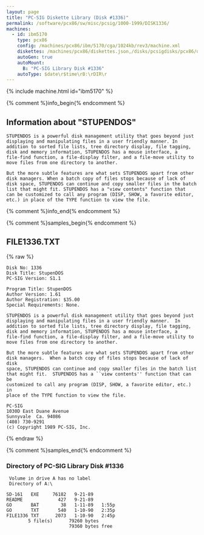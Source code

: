 ```yaml
---
layout: page
title: "PC-SIG Diskette Library (Disk #1336)"
permalink: /software/pcx86/sw/misc/pcsig/1000-1999/DISK1336/
machines:
  - id: ibm5170
    type: pcx86
    config: /machines/pcx86/ibm/5170/cga/1024kb/rev3/machine.xml
    diskettes: /machines/pcx86/diskettes.json,/disks/pcsigdisks/pcx86/diskettes.json
    autoGen: true
    autoMount:
      B: "PC-SIG Library Disk #1336"
    autoType: $date\r$time\rB:\rDIR\r
---
```


{% include machine.html id="ibm5170" %}

{% comment %}info_begin{% endcomment %}

## Information about "STUPENDOS"

    STUPENDOS is a powerful disk management utility that goes beyond just
    displaying and manipulating files in a user friendly manner. In
    addition to sorted file lists, tree directory display, file tagging,
    disk and memory information, STUPENDOS has a mouse interface, a
    file-find function, a file-display filter, and a file-move utility to
    move files from one directory to another.
    
    But the more subtle features are what sets STUPENDOS apart from other
    disk managers. When a batch copy of files stops because of lack of
    disk space, STUPENDOS can continue and copy smaller files in the batch
    list that might fit. STUPENDOS has a "view contents" function that
    can be customized to call any program (DISP, SHOW, a favorite editor,
    etc.) in place of the TYPE function to view the file.
{% comment %}info_end{% endcomment %}

{% comment %}samples_begin{% endcomment %}

## FILE1336.TXT

{% raw %}
```
Disk No: 1336                                                           
Disk Title: StupenDOS                                                   
PC-SIG Version: S1.1                                                    
                                                                        
Program Title: StupenDOS                                                
Author Version: 1.61                                                    
Author Registration: $35.00                                             
Special Requirements: None.                                             
                                                                        
STUPENDOS is a powerful disk management utility that goes beyond just   
displaying and manipulating files in a user friendly manner.  In        
addition to sorted file lists, tree directory display, file tagging,    
disk and memory information, STUPENDOS has a mouse interface, a         
file-find function, a file-display filter, and a file-move utility to   
move files from one directory to another.                               
                                                                        
But the more subtle features are what sets STUPENDOS apart from other   
disk managers.  When a batch copy of files stops because of lack of disk
space, STUPENDOS can continue and copy smaller files in the batch list  
that might fit.  STUPENDOS has a ``view contents'' function that can be 
customized to call any program (DISP, SHOW, a favorite editor, etc.) in 
place of the TYPE function to view the file.                            
                                                                        
PC-SIG                                                                  
1030D East Duane Avenue                                                 
Sunnyvale  Ca. 94086                                                    
(408) 730-9291                                                          
(c) Copyright 1989 PC-SIG, Inc.                                         
```
{% endraw %}

{% comment %}samples_end{% endcomment %}

### Directory of PC-SIG Library Disk #1336

     Volume in drive A has no label
     Directory of A:\

    SD-161   EXE     76182   9-21-89
    README             427   9-21-89
    GO       BAT        38   1-11-89   1:55p
    GO       TXT       540   1-10-90   2:35p
    FILE1336 TXT      2073   1-10-90   2:45p
            5 file(s)      79260 bytes
                           79360 bytes free
